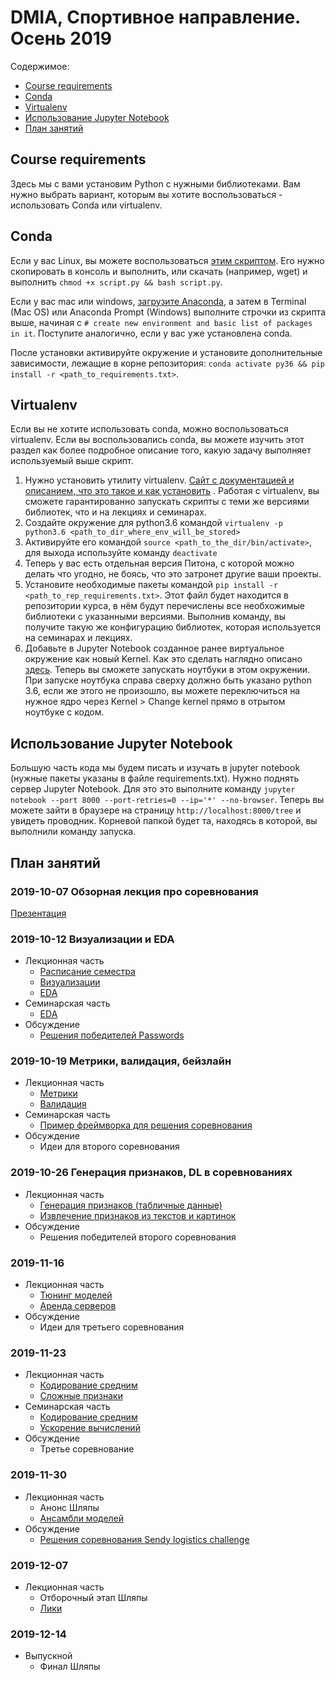# DMIA, Спортивное направление. Осень 2019

Содержимое:
- [Course requirements](#course-requirements)
- [Conda](#conda)
- [Virtualenv](#virtualenv)
- [Использование Jupyter Notebook](#использование-jupyter-notebook)
- [План занятий](#план-занятий)

## Course requirements

Здесь мы с вами установим Python с нужными библиотеками. Вам нужно выбрать вариант, которым вы хотите воспользоваться - использовать Conda или virtualenv.

## Conda
Если у вас Linux, вы можете воспользоваться [этим скриптом](https://github.com/data-mining-in-action/DMIA_Sport_2019_Autumn/blob/master/CondaInstallationForLinux.sh). Его нужно скопировать в консоль и выполнить, или скачать (например, wget) и выполнить `chmod +x script.py && bash script.py`.

Если у вас mac или windows, [загрузите Anaconda](https://www.anaconda.com/distribution/), а затем в Terminal (Mac OS) или Anaconda Prompt (Windows) выполните строчки из скрипта выше, начиная с `# create new environment and basic list of packages in it`. Поступите аналогично, если у вас уже установлена conda.

После установки активируйте окружение и установите дополнительные зависимости, лежащие в корне репозитория:
`conda activate py36 && pip install -r <path_to_requirements.txt>`.

## Virtualenv
Если вы не хотите использовать conda, можно воспользоваться virtualenv. Если вы воспользовались conda, вы можете изучить этот раздел как более подробное описание того, какую задачу выполняет используемый выше скрипт.

1. Нужно установить утилиту virtualenv. [Сайт с документацией и описанием, что это такое и как установить](https://virtualenv.pypa.io/en/stable/userguide/) . Работая с virtualenv, вы сможете гарантированно запускать скрипты с теми же версиями библиотек, что и на лекциях и семинарах.
2. Создайте окружение для python3.6 командой `virtualenv -p python3.6 <path_to_dir_where_env_will_be_stored>`
3. Активируйте его командой `source <path_to_the_dir/bin/activate>`, для выхода используйте команду `deactivate`
4. Теперь у вас есть отдельная версия Питона, с которой можно делать что угодно, не боясь, что это затронет другие ваши проекты.
5. Установите необходимые пакеты командой `pip install -r <path_to_rep_requirements.txt>`. Этот файл будет находится в репозитории курса, в нём будут перечислены все необхожимые библиотеки с указанными версиями. Выполнив команду, вы получите такую же конфигурацию библиотек, которая используется на семинарах и лекциях.
6. Добавьте в Jupyter Notebook созданное ранее виртуальное окружение как новый Kernel. Как это сделать наглядно описано [здесь](https://anbasile.github.io/programming/2017/06/25/jupyter-venv/). Теперь вы сможете запускать ноутбуки в этом окружении. При запуске ноутбука справа сверху должно быть указано python 3.6, если же этого не произошло, вы можете переключиться на нужное ядро через Kernel > Change kernel прямо в отрытом ноутбуке с кодом.

## Использование Jupyter Notebook

Большую часть кода мы будем писать и изучать в jupyter notebook (нужные пакеты указаны в файле requirements.txt). Нужно поднять сервер Jupyter Notebook. Для это это выполните команду `jupyter notebook --port 8000 --port-retries=0 --ip='*' --no-browser`. Теперь вы можете зайти в браузере на страницу `http://localhost:8000/tree` и увидеть проводник. Корневой папкой будет та, находясь в которой, вы выполнили команду запуска.

## План занятий

### 2019-10-07 Обзорная лекция про соревнования

[Презентация](https://hackmd.io/@aguschin/BJODbTruB)

### 2019-10-12 Визуализации и EDA

- Лекционная часть 
	- [Расписание семестра](https://hackmd.io/@aguschin/r1A-dDJKH)
	- [Визуализации](https://hackmd.io/@aguschin/SyQZoNsuH)
	- [EDA](https://hackmd.io/@aguschin/r1Z3nfidr)
- Семинарская часть
	- [EDA](seminars/EDA)
- Обсуждение
	- [Решения победителей Passwords](competitions/passwords)

### 2019-10-19 Метрики, валидация, бейзлайн

- Лекционная часть
	- [Метрики](lectures/Metrics.pdf)
	- [Валидация](lectures/Validation.pdf)
- Семинарская часть
	- [Пример фреймворка для решения соревнования](seminars/baseline)
- Обсуждение
	- Идеи для второго соревнования

### 2019-10-26 Генерация признаков, DL в соревнованиях

- Лекционная часть
	- [Генерация признаков (табличные данные)](https://hackmd.io/@0lgaF/SkYHPDy5r)
	- [Извлечение признаков из текстов и картинок](lectures/FeatureExtractionFromTextsAndImages.pdf)
- Обсуждение
	- Решения победителей второго соревнования

### 2019-11-16
- Лекционная часть
	- [Тюнинг моделей](lectures/ModelTuning.pdf)
	- [Аренда серверов](lectures/ServerRent.pdf)
- Обсуждение
	- Идеи для третьего соревнования
	
### 2019-11-23
- Лекционная часть
	- [Кодирование средним](lectures/MeanEncoding.pdf)
	- [Сложные признаки](lectures/AdvancedFeatures.pdf)
- Семинарская часть
	- [Кодирование средним](seminars/mean_encoding)
	- [Ускорение вычислений](seminars/ComputingFaster.ipynb)
- Обсуждение
	- Третье соревнование
	
### 2019-11-30
- Лекционная часть
	- Анонс Шляпы
	- [Ансамбли моделей](lectures/Ensembles.pdf)
- Обсуждение
	- [Решения соревнования Sendy logistics challenge](solutions/sendy_logistics_challenge)

### 2019-12-07
- Лекционная часть
	- Отборочный этап Шляпы
	- [Лики](lectures/Leakages.pdf)

### 2019-12-14
-  Выпускной
	- Финал Шляпы
